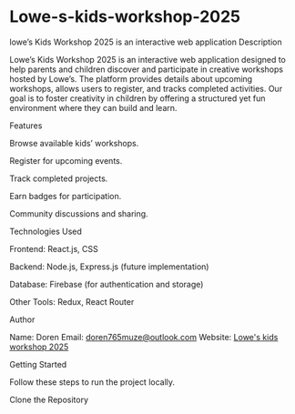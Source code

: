 # Lowe-s-kids-workshop-2025
lowe’s Kids Workshop 2025 is an interactive web application 
Description

Lowe’s Kids Workshop 2025 is an interactive web application designed to help parents and children discover and participate in creative workshops hosted by Lowe’s. The platform provides details about upcoming workshops, allows users to register, and tracks completed activities. Our goal is to foster creativity in children by offering a structured yet fun environment where they can build and learn.

Features

Browse available kids’ workshops.

 Register for upcoming events.

 Track completed projects.

 Earn badges for participation.

 Community discussions and sharing.

Technologies Used

Frontend: React.js, CSS

Backend: Node.js, Express.js (future implementation)

Database: Firebase (for authentication and storage)

Other Tools: Redux, React Router

Author

Name: Doren
Email: doren765muze@outlook.com
Website: [Lowe's kids workshop 2025](https://www.loweskidsworkshop.com)

Getting Started

Follow these steps to run the project locally.

Clone the Repository
